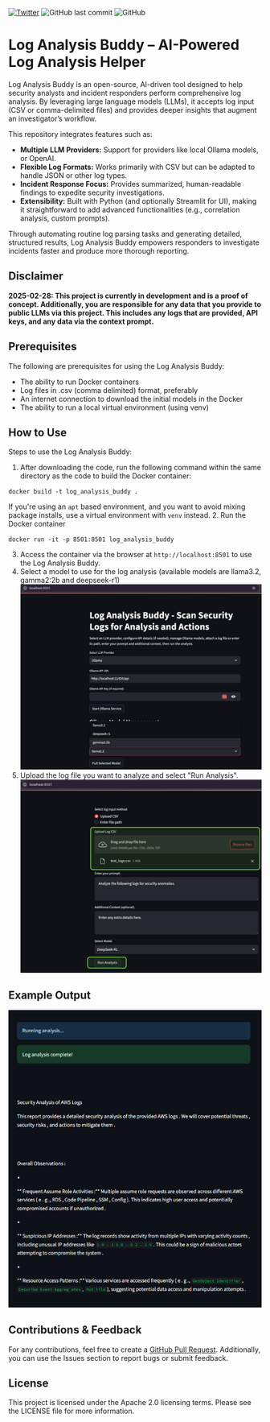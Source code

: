 [![Twitter](https://img.shields.io/twitter/url?label=Follow%20Me%21&style=social&url=https%3A%2F%2Ftwitter.com%2Fdozercat31)](https://twitter.com/dozercat31)
![GitHub last commit](https://img.shields.io/github/last-commit/hackersifu/log_analysis_buddy)
![GitHub](https://img.shields.io/github/license/hackersifu/log_analysis_buddy)


# Log Analysis Buddy – AI-Powered Log Analysis Helper

Log Analysis Buddy is an open-source, AI-driven tool designed to help security analysts and incident responders perform comprehensive log analysis. By leveraging large language models (LLMs), it accepts log input (CSV or comma-delimited files) and provides deeper insights that augment an investigator’s workflow. 

This repository integrates features such as:

- **Multiple LLM Providers:** Support for providers like local Ollama models, or OpenAI.  
- **Flexible Log Formats:** Works primarily with CSV but can be adapted to handle JSON or other log types.  
- **Incident Response Focus:** Provides summarized, human-readable findings to expedite security investigations.  
- **Extensibility:** Built with Python (and optionally Streamlit for UI), making it straightforward to add advanced functionalities (e.g., correlation analysis, custom prompts).  

Through automating routine log parsing tasks and generating detailed, structured results, Log Analysis Buddy empowers responders to investigate incidents faster and produce more thorough reporting.

## Disclaimer
**2025-02-28: This project is currently in development and is a proof of concept. Additionally, you are responsible for any data that you provide to public LLMs via this project. This includes any logs that are provided, API keys, and any data via the context prompt.**

## Prerequisites
The following are prerequisites for using the Log Analysis Buddy:
- The ability to run Docker containers
- Log files in .csv (comma delimited) format, preferably
- An internet connection to download the initial models in the Docker
- The ability to run a local virtual environment (using venv)

## How to Use
Steps to use the Log Analysis Buddy:
1. After downloading the code, run the following command within the same directory as the code to build the Docker container:
```
docker build -t log_analysis_buddy .
```
If you're using an `apt` based environment, and you want to avoid mixing package installs, use a virtual environment with `venv` instead.
2. Run the Docker container
```
docker run -it -p 8501:8501 log_analysis_buddy
```
3. Access the container via the browser at `http://localhost:8501` to use the Log Analysis Buddy.
4. Select a model to use for the log analysis (available models are llama3.2, gamma2:2b and deepseek-r1)
![Alt Text](pics/model_selection.png)
5. Upload the log file you want to analyze and select "Run Analysis".
![Alt Text](pics/log_upload.png)


## Example Output
![Alt Text](pics/analysis_complete.png)
## Contributions & Feedback
For any contributions, feel free to create a [GitHub Pull Request](https://github.com/hackersifu/log_analysis_buddy/pulls). Additionally, you can use the Issues section to report bugs or submit feedback.

## License
This project is licensed under the Apache 2.0 licensing terms. Please see the LICENSE file for more information.
